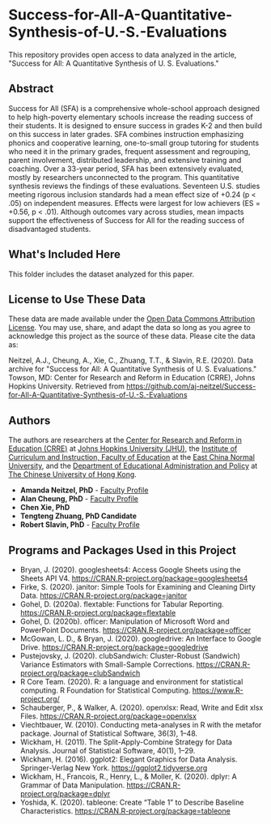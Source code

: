 # Success-for-All-A-Quantitative-Synthesis-of-U.-S.-Evaluations
This repository provides open access to data analyzed in the article, "Success for All: A Quantitative Synthesis of U. S. Evaluations."

## Abstract
Success for All (SFA) is a comprehensive whole-school approach designed to help high-poverty elementary schools increase the reading success of their students. It is designed to ensure success in grades K-2 and then build on this success in later grades. SFA combines instruction emphasizing phonics and cooperative learning, one-to-small group tutoring for students who need it in the primary grades, frequent assessment and regrouping, parent involvement, distributed leadership, and extensive training and coaching. Over a 33-year period, SFA has been extensively evaluated, mostly by researchers unconnected to the program. This quantitative synthesis reviews the findings of these evaluations. Seventeen U.S. studies meeting rigorous inclusion standards had a mean effect size of +0.24 (p < .05) on independent measures. Effects were largest for low achievers (ES = +0.56, p < .01). Although outcomes vary across studies, mean impacts support the effectiveness of Success for All for the reading success of disadvantaged students.

## What's Included Here
This folder includes the dataset analyzed for this paper.

## License to Use These Data
These data are made available under the [Open Data Commons Attribution License](https://opendatacommons.org/licenses/by/1.0/). You may use, share, and adapt the data so long as you agree to acknowledge this project as the source of these data. Please cite the data as:

Neitzel, A.J., Cheung, A., Xie, C., Zhuang, T.T., & Slavin, R.E. (2020). Data archive for "Success for All: A Quantitative Synthesis of U. S. Evaluations." Towson, MD: Center for Research and Reform in Education (CRRE), Johns Hopkins University. Retrieved from https://github.com/aj-neitzel/Success-for-All-A-Quantitative-Synthesis-of-U.-S.-Evaluations

## Authors
The authors are researchers at the [Center for Research and Reform in Education (CRRE)](https://education.jhu.edu/crre/) at [Johns Hopkins University (JHU)](https://www.jhu.edu/), the [Institute of Curriculum and Instruction, Faculty of Education](http://www.kcs.ecnu.edu.cn/EN/Default.aspx) at the [East China Normal University](http://english.ecnu.edu.cn/), and the [Department of Educational Administration and Policy](https://www.fed.cuhk.edu.hk/eap/) at [The Chinese University of Hong Kong](https://www.cuhk.edu.hk/).

* **Amanda Neitzel, PhD** - [Faculty Profile](https://education.jhu.edu/directory/amanda-inns-phd/)
* **Alan Cheung, PhD** - [Faculty Profile](https://education.jhu.edu/directory/alan-cheung-phd/)
* **Chen Xie, PhD**
* **Tengteng Zhuang, PhD Candidate**
* **Robert Slavin, PhD** - [Faculty Profile](https://education.jhu.edu/directory/robert-e-slavin-phd/)

## Programs and Packages Used in this Project
* Bryan, J. (2020). googlesheets4: Access Google Sheets using the Sheets API V4. https://CRAN.R-project.org/package=googlesheets4
* Firke, S. (2020). janitor: Simple Tools for Examining and Cleaning Dirty Data. https://CRAN.R-project.org/package=janitor
* Gohel, D. (2020a). flextable: Functions for Tabular Reporting. https://CRAN.R-project.org/package=flextable
* Gohel, D. (2020b). officer: Manipulation of Microsoft Word and PowerPoint Documents. https://CRAN.R-project.org/package=officer
* McGowan, L. D., & Bryan, J. (2020). googledrive: An Interface to Google Drive. https://CRAN.R-project.org/package=googledrive
* Pustejovsky, J. (2020). clubSandwich: Cluster-Robust (Sandwich) Variance Estimators with Small-Sample Corrections. https://CRAN.R-project.org/package=clubSandwich
* R Core Team. (2020). R: a language and environment for statistical computing. R Foundation for Statistical Computing. https://www.R-project.org/
* Schauberger, P., & Walker, A. (2020). openxlsx: Read, Write and Edit xlsx Files. https://CRAN.R-project.org/package=openxlsx
* Viechtbauer, W. (2010). Conducting meta-analyses in R with the metafor package. Journal of Statistical Software, 36(3), 1–48.
* Wickham, H. (2011). The Split-Apply-Combine Strategy for Data Analysis. Journal of Statistical Software, 40(1), 1–29.
* Wickham, H. (2016). ggplot2: Elegant Graphics for Data Analysis. Springer-Verlag New York. https://ggplot2.tidyverse.org
* Wickham, H., Francois, R., Henry, L., & Moller, K. (2020). dplyr: A Grammar of Data Manipulation. https://CRAN.R-project.org/package=dplyr
* Yoshida, K. (2020). tableone: Create “Table 1” to Describe Baseline Characteristics. https://CRAN.R-project.org/package=tableone

